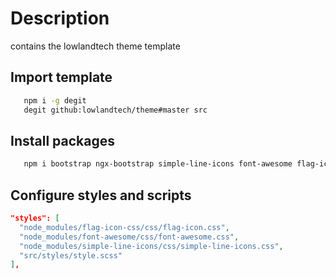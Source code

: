 # Description
contains the lowlandtech theme template

## Import template

```bash
   npm i -g degit
   degit github:lowlandtech/theme#master src
```

## Install packages

```bash
   npm i bootstrap ngx-bootstrap simple-line-icons font-awesome flag-icon-css rxjs-compat --save-dev
```

## Configure styles and scripts

```json
"styles": [
  "node_modules/flag-icon-css/css/flag-icon.css",
  "node_modules/font-awesome/css/font-awesome.css",
  "node_modules/simple-line-icons/css/simple-line-icons.css",
  "src/styles/style.scss"
],
```
